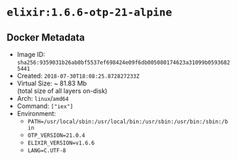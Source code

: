 # `elixir:1.6.6-otp-21-alpine`

## Docker Metadata

- Image ID: `sha256:9359031b26ab0bf5537ef698424e09f6db005080174623a31099b05936825441`
- Created: `2018-07-30T18:08:25.872827233Z`
- Virtual Size: ~ 81.83 Mb  
  (total size of all layers on-disk)
- Arch: `linux`/`amd64`
- Command: `["iex"]`
- Environment:
  - `PATH=/usr/local/sbin:/usr/local/bin:/usr/sbin:/usr/bin:/sbin:/bin`
  - `OTP_VERSION=21.0.4`
  - `ELIXIR_VERSION=v1.6.6`
  - `LANG=C.UTF-8`
